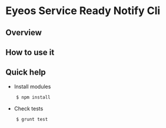 Eyeos Service Ready Notify Cli
==============================

## Overview



## How to use it



## Quick help

* Install modules

```bash
    $ npm install
```

* Check tests

```bash
    $ grunt test
```

